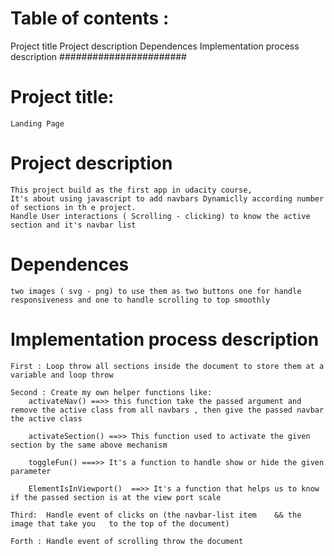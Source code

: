 # Table of contents :
   Project title
   Project description
   Dependences
   Implementation process description
#######################

# Project title:
    
    Landing Page
    
# Project description
    
    This project build as the first app in udacity course,
    It's about using javascript to add navbars Dynamiclly according number of sections in th e project.
    Handle User interactions ( Scrolling - clicking) to know the active section and it's navbar list

# Dependences
    
    two images ( svg - png) to use them as two buttons one for handle responsiveness and one to handle scrolling to top smoothly


# Implementation process description
    
    First : Loop throw all sections inside the document to store them at a variable and loop throw
    
    Second : Create my own helper functions like:
        activateNav() ==>> this function take the passed argument and remove the active class from all navbars , then give the passed navbar the active class
        
        activateSection() ==>> This function used to activate the given section by the same above mechanism
        
        toggleFun() ===>> It's a function to handle show or hide the given parameter
        
        ElementIsInViewport()  ==>> It's a function that helps us to know if the passed section is at the view port scale
    
    Third:  Handle event of clicks on (the navbar-list item    && the image that take you   to the top of the document)
    
    Forth : Handle event of scrolling throw the document